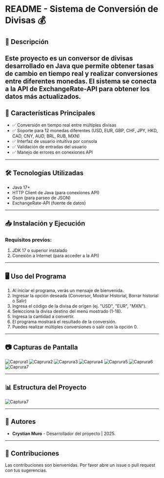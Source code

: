 # README - Sistema de Conversión de Divisas 💰
## 📌 Descripción
Este proyecto es un conversor de divisas desarrollado en Java que permite obtener tasas de cambio en tiempo real y realizar conversiones entre diferentes monedas. 
El sistema se conecta a la API de ExchangeRate-API para obtener los datos más actualizados.
---

## 🌟 Características Principales
* ✅ Conversión en tiempo real entre múltiples divisas
* ✅ Soporte para 12 monedas diferentes (USD, EUR, GBP, CHF, JPY, HKD, CAD, CNY, AUD, BRL, RUB, MXN)
* ✅ Interfaz de usuario intuitiva por consola
* ✅ Validación de entradas del usuario
* ✅ Manejo de errores en conexiones API
---

## 🛠️ Tecnologías Utilizadas
* Java 17+
* HTTP Client de Java (para conexiones API)
* Gson (para parseo de JSON)
* ExchangeRate-API (fuente de datos)
---

## 📥 Instalación y Ejecución
### Requisitos previos:
1. JDK 17 o superior instalado
2. Conexión a Internet (para acceder a la API)



---

## 🖥️ Uso del Programa
1. Al iniciar el programa, verás un mensaje de bienvenida.
2. Ingresar la opción deseada (Conversor, Mostrar Historial, Borrar historial o Salir)
3. Ingresa el código de la divisa de origen (ej. "USD", "EUR", "MXN").
4. Selecciona la divisa destino del menú mostrado (1-18).
5. Ingresa la cantidad a convertir.
6. El programa mostrará el resultado de la conversión.
7. Puedes realizar múltiples conversiones o salir con la opción 0.

---

## 📷 Capturas de Pantalla
![Caprura1](resources/img-01.png)
![Caprura2](resources/img-02.png)
![Caprura3](resources/img-03.png)
![Caprura4](resources/img-04.png)
![Caprura5](resources/img-05.png)
![Caprura6](resources/img-06.png)
![Caprura7](resources/img-07.png)

---

## 📊 Estructura del Proyecto
![Captura7](resources/img-08.png)

---

## 👥 Autores
- **Crystian Muro** - Desarrollador del proyecto | 2025.

---
## 🤝 Contribuciones
Las contribuciones son bienvenidas. Por favor abre un issue o pull request con tus sugerencias.
